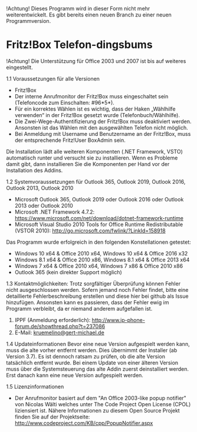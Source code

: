 !Achtung! Dieses Programm wird in dieser Form nicht mehr weiterentwickelt. Es gibt bereits einen neuen Branch zu einer neuen Programmversion.

Fritz!Box Telefon-dingsbums
===========================

!Achtung! Die Unterstützung für Office 2003 und 2007 ist bis auf weiteres eingestellt.

1.1  Voraussetzungen für alle Versionen

- Fritz!Box
- Der interne Anrufmonitor der Fritz!Box muss eingeschaltet sein  (Telefoncode zum Einschalten: #96\*5\*).
- Für ein korrektes Wählen ist es wichtig, dass der Haken „Wählhilfe verwenden“ in der Fritz!Box gesetzt wurde (Telefonbuch/Wählhilfe).
- Die Zwei-Wege-Authentifizierung der Fritz!Box muss deaktiviert werden. Ansonsten ist das Wählen mit den ausgewählten Telefon nicht möglich.
- Bei Anmeldung mit Username und Benutzername an der Fritz!Box, muss der entsprechende Fritz!User BoxAdmin sein.

Die Installation lädt alle weiteren Komponenten (.NET Framework, VSTO) automatisch runter und versucht sie zu installieren. Wenn es Probleme damit gibt, dann installieren Sie die Komponenten per Hand vor der Installation des Addins.

1.2	Systemvoraussetzungen für Outlook 365, Outlook 2019, Outlook 2016, Outlook 2013, Outlook 2010

- Microsoft Outlook 365, Outlook 2019 oder Outlook 2016 oder Outlook 2013 oder Outlook 2010 
- Microsoft .NET Framework 4.7.2: https://www.microsoft.com/net/download/dotnet-framework-runtime
- Microsoft Visual Studio 2010 Tools for Office Runtime Redistributable (VSTOR 2010): http://go.microsoft.com/fwlink/?LinkId=158918

Das Programm wurde erfolgreich in den folgenden Konstellationen getestet:

- Windows 10 x64 & Office 2010 x64, Windows 10 x64 & Office 2016 x32
- Windows 8.1 x64 & Office 2010 x86, Windows 8.1 x64 & Office 2013 x64
- Windows 7 x64 & Office 2010 x64, Windows 7 x86 & Office 2010 x86
- Outlook 365 (kein direkter Support möglich)

1.3	Kontaktmöglichkeiten:
Trotz sorgfältiger Überprüfung können Fehler nicht ausgeschlossen werden.
Sofern jemand noch Fehler findet, bitte eine detaillierte Fehlerbeschreibung erstellen und diese hier bei github als Issue hinzufügen. Ansonsten kann es passieren, dass der Fehler ewig im Programm verbleibt, da er niemand anderem aufgefallen ist.

1.	IPPF (Anmeldung erforderlich): http://www.ip-phone-forum.de/showthread.php?t=237086 
2.	E-Mail:  kruemelino@gert-michael.de

1.4	Updateinformationen
Bevor eine neue Version aufgespielt werden kann, muss die alte vorher entfernt werden. Dies übernimmt der Installer (ab Version 3.7). Es ist dennoch ratsam zu prüfen, ob die alte Version tatsächlich entfernt wurde. 
Bei einem Update von einer älteren Version muss über die Systemsteuerung das alte Addin zuerst deinstalliert werden. Erst danach kann eine neue Version aufgespielt werden.

1.5	Lizenzinformationen
-	Der Anrufmonitor basiert auf dem "An Office 2003-like popup notifier" von Nicolas Wälti welches unter The Code Project Open License (CPOL) liziensiert ist.
Nähere Informationen zu diesem Open Source Projekt finden Sie auf der Projektseite:
http://www.codeproject.com/KB/cpp/PopupNotifier.aspx 
